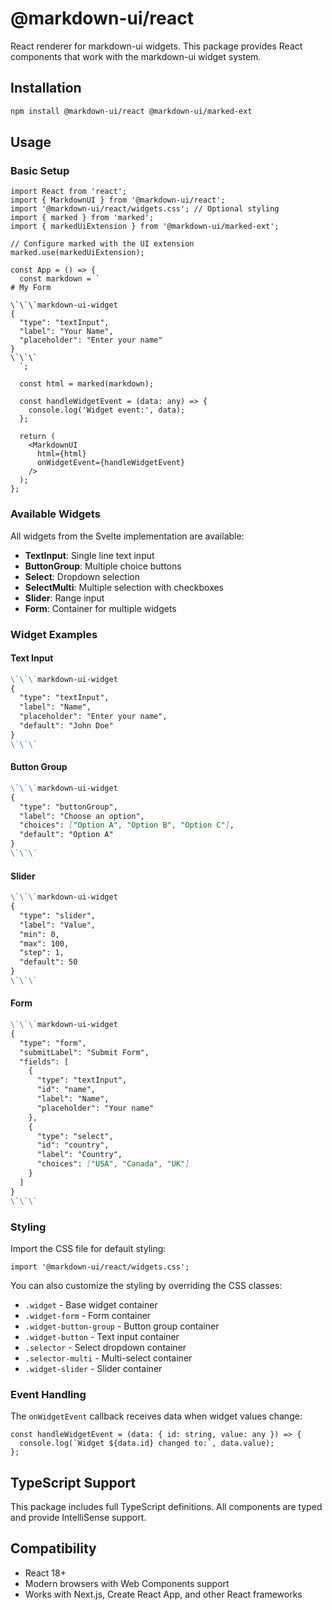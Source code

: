 # @markdown-ui/react

React renderer for markdown-ui widgets. This package provides React components that work with the markdown-ui widget system.

## Installation

```bash
npm install @markdown-ui/react @markdown-ui/marked-ext
```

## Usage

### Basic Setup

```tsx
import React from 'react';
import { MarkdownUI } from '@markdown-ui/react';
import '@markdown-ui/react/widgets.css'; // Optional styling
import { marked } from 'marked';
import { markedUiExtension } from '@markdown-ui/marked-ext';

// Configure marked with the UI extension
marked.use(markedUiExtension);

const App = () => {
  const markdown = `
# My Form

\`\`\`markdown-ui-widget
{
  "type": "textInput",
  "label": "Your Name",
  "placeholder": "Enter your name"
}
\`\`\`
  `;

  const html = marked(markdown);

  const handleWidgetEvent = (data: any) => {
    console.log('Widget event:', data);
  };

  return (
    <MarkdownUI 
      html={html} 
      onWidgetEvent={handleWidgetEvent} 
    />
  );
};
```

### Available Widgets

All widgets from the Svelte implementation are available:

- **TextInput**: Single line text input
- **ButtonGroup**: Multiple choice buttons
- **Select**: Dropdown selection
- **SelectMulti**: Multiple selection with checkboxes
- **Slider**: Range input
- **Form**: Container for multiple widgets

### Widget Examples

#### Text Input
```markdown
\`\`\`markdown-ui-widget
{
  "type": "textInput",
  "label": "Name",
  "placeholder": "Enter your name",
  "default": "John Doe"
}
\`\`\`
```

#### Button Group
```markdown
\`\`\`markdown-ui-widget
{
  "type": "buttonGroup",
  "label": "Choose an option",
  "choices": ["Option A", "Option B", "Option C"],
  "default": "Option A"
}
\`\`\`
```

#### Slider
```markdown
\`\`\`markdown-ui-widget
{
  "type": "slider",
  "label": "Value",
  "min": 0,
  "max": 100,
  "step": 1,
  "default": 50
}
\`\`\`
```

#### Form
```markdown
\`\`\`markdown-ui-widget
{
  "type": "form",
  "submitLabel": "Submit Form",
  "fields": [
    {
      "type": "textInput",
      "id": "name",
      "label": "Name",
      "placeholder": "Your name"
    },
    {
      "type": "select",
      "id": "country",
      "label": "Country",
      "choices": ["USA", "Canada", "UK"]
    }
  ]
}
\`\`\`
```

### Styling

Import the CSS file for default styling:

```tsx
import '@markdown-ui/react/widgets.css';
```

You can also customize the styling by overriding the CSS classes:

- `.widget` - Base widget container
- `.widget-form` - Form container
- `.widget-button-group` - Button group container
- `.widget-button` - Text input container
- `.selector` - Select dropdown container
- `.selector-multi` - Multi-select container
- `.widget-slider` - Slider container

### Event Handling

The `onWidgetEvent` callback receives data when widget values change:

```tsx
const handleWidgetEvent = (data: { id: string, value: any }) => {
  console.log(`Widget ${data.id} changed to:`, data.value);
};
```

## TypeScript Support

This package includes full TypeScript definitions. All components are typed and provide IntelliSense support.

## Compatibility

- React 18+
- Modern browsers with Web Components support
- Works with Next.js, Create React App, and other React frameworks